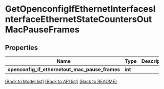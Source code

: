 # GetOpenconfigIfEthernetInterfacesInterfaceEthernetStateCountersOutMacPauseFrames

## Properties
Name | Type | Description | Notes
------------ | ------------- | ------------- | -------------
**openconfig_if_ethernetout_mac_pause_frames** | **int** |  | [optional] 

[[Back to Model list]](../README.md#documentation-for-models) [[Back to API list]](../README.md#documentation-for-api-endpoints) [[Back to README]](../README.md)


